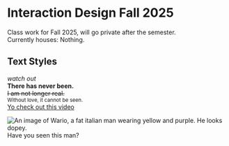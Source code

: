 # Interaction Design Fall 2025
Class work for Fall 2025, will go private after the semester. <br>
Currently houses:	Nothing.

## Text Styles
*watch out*    
**There has never been.**    
~~I am not longer real.~~   
<sub>Without love, it cannot be seen.</sub>   
[Yo check out this video](https://www.youtube.com/watch?v=abbR-Ttd-cA)
  
![An image of Wario, a fat italian man wearing yellow and purple. He looks dopey.](https://encrypted-tbn0.gstatic.com/images?q=tbn:ANd9GcR_1OGjDRHnPrjPFfNAeVRNT5fw_tw7ueWGzA&s)    
Have you seen this man?   
